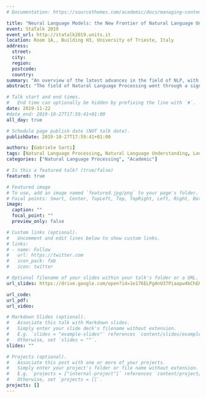 ```yaml
---
# Documentation: https://sourcethemes.com/academic/docs/managing-content/

title: "Neural Language Models: the New Frontier of Natural Language Understanding"
event: StaTalk 2019
event_url: http://statalk2019.units.it
location: Room 1A,, Building H3, University of Trieste, Italy
address:
  street:
  city: 
  region:
  postcode:
  country:
summary: "An overview of the latest advances in the field of NLP, with a focus on neural models and language understanding."
abstract: "The field of Natural Language Processing went through a significant paradigm shift in the last few years, moving rapidly from grammars and rulesets to neural networks. In this talk, I will focus on the latest significant advances in the field, namely contextual representation and the transformer architecture for neural language models, showing their relation to natural language inference and understanding."

# Talk start and end times.
#   End time can optionally be hidden by prefixing the line with `#`.
date: 2019-11-22
#date_end: 2019-10-27T17:59:41+01:00
all_day: true

# Schedule page publish date (NOT talk date).
publishDate: 2019-10-27T17:59:41+01:00

authors: [Gabriele Sarti]
tags: [Natural Language Processing, Natural Language Understanding, Language Modeling, Deep Learning, StaTalk, University of Trieste]
categories: ["Natural Language Processing", "Academic"]

# Is this a featured talk? (true/false)
featured: true

# Featured image
# To use, add an image named `featured.jpg/png` to your page's folder. 
# Focal points: Smart, Center, TopLeft, Top, TopRight, Left, Right, BottomLeft, Bottom, BottomRight.
image:
  caption: ""
  focal_point: ""
  preview_only: false

# Custom links (optional).
#   Uncomment and edit lines below to show custom links.
# links:
# - name: Follow
#   url: https://twitter.com
#   icon_pack: fab
#   icon: twitter

# Optional filename of your slides within your talk's folder or a URL.
url_slides: https://drive.google.com/open?id=1e176ELPg4nU37Piaapw4bChEHLKBMWgz

url_code:
url_pdf:
url_video:

# Markdown Slides (optional).
#   Associate this talk with Markdown slides.
#   Simply enter your slide deck's filename without extension.
#   E.g. `slides = "example-slides"` references `content/slides/example-slides.md`.
#   Otherwise, set `slides = ""`.
slides: ""

# Projects (optional).
#   Associate this post with one or more of your projects.
#   Simply enter your project's folder or file name without extension.
#   E.g. `projects = ["internal-project"]` references `content/project/deep-learning/index.md`.
#   Otherwise, set `projects = []`.
projects: []
---
```

